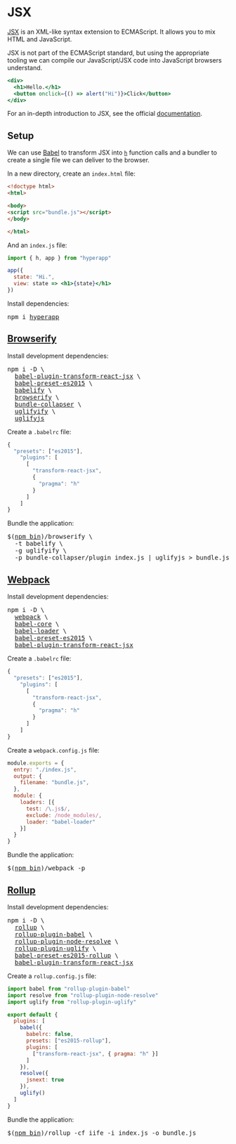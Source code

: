 # JSX

[JSX](https://facebook.github.io/jsx/) is an XML-like syntax extension to ECMAScript. It allows you to mix HTML and JavaScript.

JSX is not part of the ECMAScript standard, but using the appropriate tooling we can compile our JavaScript/JSX code into JavaScript browsers understand.

```jsx
<div>
  <h1>Hello.</h1>
  <button onclick={() => alert("Hi")}>Click</button>
</div>
```

For an in-depth introduction to JSX, see the official [documentation](https://facebook.github.io/react/docs/introducing-jsx.html).

## Setup

We can use [Babel](https://github.com/babel/babel) to transform JSX into [`h`](/docs/api.md#h) function calls and a bundler to create a single file we can deliver to the browser.

In a new directory, create an `index.html` file:

```html
<!doctype html>
<html>

<body>
<script src="bundle.js"></script>
</body>

</html>
```

And an `index.js` file:

```jsx
import { h, app } from "hyperapp"

app({
  state: "Hi.",
  view: state => <h1>{state}</h1>
})
```

Install dependencies:
<pre>
npm i <a href="https://www.npmjs.com/package/hyperapp">hyperapp</a>
</pre>

## [Browserify](https://gist.github.com/jbucaran/21bbf0bbb0fe97345505664883100706 "Get this gist")

Install development dependencies:
<pre>
npm i -D \
  <a href="https://www.npmjs.com/package/babel-plugin-transform-react-jsx">babel-plugin-transform-react-jsx</a> \
  <a href="https://www.npmjs.com/package/babel-preset-es2015">babel-preset-es2015</a> \
  <a href="https://www.npmjs.com/package/babelify">babelify</a> \
  <a href="https://www.npmjs.com/package/browserify">browserify</a> \
  <a href="https://www.npmjs.com/package/bundle-collapser">bundle-collapser</a> \
  <a href="https://www.npmjs.com/package/uglifyify">uglifyify</a> \
  <a href="https://www.npmjs.com/package/uglifyjs">uglifyjs</a>
</pre>

Create a `.babelrc` file:

```js
{
  "presets": ["es2015"],
    "plugins": [
      [
        "transform-react-jsx",
        {
          "pragma": "h"
        }
      ]
    ]
}
```

Bundle the application:
<pre>
$(<a href="https://docs.npmjs.com/cli/bin">npm bin</a>)/browserify \
  -t babelify \
  -g uglifyify \
  -p bundle-collapser/plugin index.js | uglifyjs > bundle.js
</pre>

## [Webpack](https://gist.github.com/jbucaran/6010a83891043a6e0c37a3cec684c08e "Get this gist")

Install development dependencies:
<pre>
npm i -D \
  <a href="https://www.npmjs.com/package/webpack">webpack</a> \
  <a href="https://www.npmjs.com/package/babel-core">babel-core</a> \
  <a href="https://www.npmjs.com/package/babel-loader">babel-loader</a> \
  <a href="https://www.npmjs.com/package/babel-preset-es2015">babel-preset-es2015</a> \
  <a href="https://www.npmjs.com/package/babel-plugin-transform-react-jsx">babel-plugin-transform-react-jsx</a>
</pre>

Create a `.babelrc` file:
```js
{
  "presets": ["es2015"],
    "plugins": [
      [
        "transform-react-jsx",
        {
          "pragma": "h"
        }
      ]
    ]
}
```

Create a `webpack.config.js` file:

```js
module.exports = {
  entry: "./index.js",
  output: {
    filename: "bundle.js",
  },
  module: {
    loaders: [{
      test: /\.js$/,
      exclude: /node_modules/,
      loader: "babel-loader"
    }]
  }
}
```

Bundle the application:
<pre>
$(<a href="https://docs.npmjs.com/cli/bin">npm bin</a>)/webpack -p
</pre>

## [Rollup](https://gist.github.com/jbucaran/0c0da8f1256a0a66090151cfda777c2c "Get this gist")

Install development dependencies:
<pre>
npm i -D \
  <a href="https://www.npmjs.com/package/rollup">rollup</a> \
  <a href="https://www.npmjs.com/package/rollup-plugin-babel">rollup-plugin-babel</a> \
  <a href="https://www.npmjs.com/package/rollup-plugin-node-resolve">rollup-plugin-node-resolve</a> \
  <a href="https://www.npmjs.com/package/rollup-plugin-uglify">rollup-plugin-uglify</a> \
  <a href="https://www.npmjs.com/package/babel-preset-es2015-rollup">babel-preset-es2015-rollup</a> \
  <a href="https://www.npmjs.com/package/babel-plugin-transform-react-jsx">babel-plugin-transform-react-jsx</a>
</pre>


Create a `rollup.config.js` file:

```jsx
import babel from "rollup-plugin-babel"
import resolve from "rollup-plugin-node-resolve"
import uglify from "rollup-plugin-uglify"

export default {
  plugins: [
    babel({
      babelrc: false,
      presets: ["es2015-rollup"],
      plugins: [
        ["transform-react-jsx", { pragma: "h" }]
      ]
    }),
    resolve({
      jsnext: true
    }),
    uglify()
  ]
}
```

Bundle the application:
<pre>
$(<a href="https://docs.npmjs.com/cli/bin">npm bin</a>)/rollup -cf iife -i index.js -o bundle.js
</pre>
